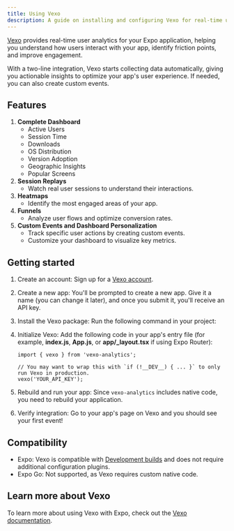 ```yaml
---
title: Using Vexo
description: A guide on installing and configuring Vexo for real-time user analytics.
---
```


[Vexo](https://www.vexo.co/) provides real-time user analytics for your Expo application, helping you understand how users interact with your app, identify friction points, and improve engagement.

With a two-line integration, Vexo starts collecting data automatically, giving you actionable insights to optimize your app's user experience. If needed, you can also create custom events.

## Features

1. **Complete Dashboard**
   - Active Users
   - Session Time
   - Downloads
   - OS Distribution
   - Version Adoption
   - Geographic Insights
   - Popular Screens
2. **Session Replays**
   - Watch real user sessions to understand their interactions.
3. **Heatmaps**
   - Identify the most engaged areas of your app.
4. **Funnels**
   - Analyze user flows and optimize conversion rates.
5. **Custom Events and Dashboard Personalization**
   - Track specific user actions by creating custom events.
   - Customize your dashboard to visualize key metrics.

## Getting started

1. Create an account: Sign up for a [Vexo account](https://www.vexo.co/).
2. Create a new app: You'll be prompted to create a new app. Give it a name (you can change it later), and once you submit it, you'll receive an API key.
3. Install the Vexo package: Run the following command in your project:

   
     <Tab label="npm">
       
     </Tab>
     <Tab label="yarn">
       
     </Tab>
   

4. Initialize Vexo: Add the following code in your app's entry file (for example, **index.js**, **App.js**, or **app/\_layout.tsx** if using Expo Router):

   ```tsx app/_layout.tsx
   import { vexo } from 'vexo-analytics';

   // You may want to wrap this with `if (!__DEV__) { ... }` to only run Vexo in production.
   vexo('YOUR_API_KEY');
   ```

5. Rebuild and run your app: Since `vexo-analytics` includes native code, you need to rebuild your application.

6. Verify integration: Go to your app's page on Vexo and you should see your first event!

## Compatibility

- Expo: Vexo is compatible with [Development builds](/development/introduction/) and does not require additional configuration plugins.
- Expo Go: Not supported, as Vexo requires custom native code.

## Learn more about Vexo

To learn more about using Vexo with Expo, check out the [Vexo documentation](https://docs.vexo.co/).